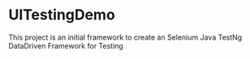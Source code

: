# UITestingDemo
This project is an initial framework to create an Selenium Java TestNg DataDriven Framework for Testing
